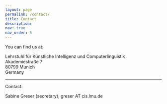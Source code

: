 ```yaml
---
layout: page
permalink: /contact/
title: Contact
description: 
nav: true
nav_order: 5
---
```


You can find us at:<br/>

Lehrstuhl für Künstliche Intelligenz und Computerlinguistik<br/>
Akademiestraße 7<br/>
80799 Munich<br/>
Germany

---

Contact:<br/>

Sabine Greser (secretary), greser AT cis.lmu.de